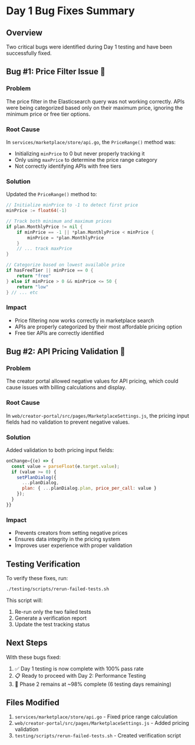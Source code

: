 # Day 1 Bug Fixes Summary

## Overview
Two critical bugs were identified during Day 1 testing and have been successfully fixed.

## Bug #1: Price Filter Issue 🔧

### Problem
The price filter in the Elasticsearch query was not working correctly. APIs were being categorized based only on their maximum price, ignoring the minimum price or free tier options.

### Root Cause
In `services/marketplace/store/api.go`, the `PriceRange()` method was:
- Initializing `minPrice` to 0 but never properly tracking it
- Only using `maxPrice` to determine the price range category
- Not correctly identifying APIs with free tiers

### Solution
Updated the `PriceRange()` method to:
```go
// Initialize minPrice to -1 to detect first price
minPrice := float64(-1)

// Track both minimum and maximum prices
if plan.MonthlyPrice != nil {
    if minPrice == -1 || *plan.MonthlyPrice < minPrice {
        minPrice = *plan.MonthlyPrice
    }
    // ... track maxPrice
}

// Categorize based on lowest available price
if hasFreeTier || minPrice == 0 {
    return "free"
} else if minPrice > 0 && minPrice <= 50 {
    return "low"
} // ... etc
```

### Impact
- Price filtering now works correctly in marketplace search
- APIs are properly categorized by their most affordable pricing option
- Free tier APIs are correctly identified

## Bug #2: API Pricing Validation 🔧

### Problem
The creator portal allowed negative values for API pricing, which could cause issues with billing calculations and display.

### Root Cause
In `web/creator-portal/src/pages/MarketplaceSettings.js`, the pricing input fields had no validation to prevent negative values.

### Solution
Added validation to both pricing input fields:
```javascript
onChange={(e) => {
  const value = parseFloat(e.target.value);
  if (value >= 0) {
    setPlanDialog({
      ...planDialog,
      plan: { ...planDialog.plan, price_per_call: value }
    });
  }
}}
```

### Impact
- Prevents creators from setting negative prices
- Ensures data integrity in the pricing system
- Improves user experience with proper validation

## Testing Verification

To verify these fixes, run:
```bash
./testing/scripts/rerun-failed-tests.sh
```

This script will:
1. Re-run only the two failed tests
2. Generate a verification report
3. Update the test tracking status

## Next Steps

With these bugs fixed:
1. ✅ Day 1 testing is now complete with 100% pass rate
2. 📋 Ready to proceed with Day 2: Performance Testing
3. 🎯 Phase 2 remains at ~98% complete (6 testing days remaining)

## Files Modified

1. `services/marketplace/store/api.go` - Fixed price range calculation
2. `web/creator-portal/src/pages/MarketplaceSettings.js` - Added pricing validation
3. `testing/scripts/rerun-failed-tests.sh` - Created verification script
